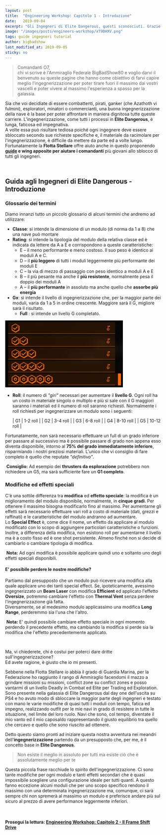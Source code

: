 ```yaml
---
layout: post
title:  "Engineering Workshop: Capitolo 1 - Introduzione"
date:   2019-09-04
excerpt: "Gli Ingegneri di Elite Dangerous, questi sconosciuti. Grazie alla nostra guida non avranno più segreti&#33;"
image: "/images/posts/engineers-workshop/xT9DHXV.png"
tags: guide ingegneri tutorial
author: bigbadshow
last_modified_at: 2019-09-05
sticky: no
---
```

>Comandanti O7,<br>
chi vi scrive è l'Ammiraglio Federale BigBadShow80 e voglio darvi il benvenuto su queste pagine che hanno come obiettivo di farvi capire meglio l'ingegnerizzazione per poter tirare fuori il massimo dai vostri vascelli e poter vivere al massimo l'esperienza a spasso per la galassia.

Sia che voi decidiate di essere combattenti, pirati, ganker (che Azathoth vi fulmini), esploratori, minatori o commercianti, una buona ingegnerizzazione della nave è la base per poter affrontare in maniera dignitosa tutte queste carriere. L'ingegnerizzazione, come tutti i processi in **Elite Dangerous**, è lunga, faticosa ed impegnativa.<br>
A volte essa può risultare tediosa poiché ogni ingegnere deve essere sbloccato secondo sue richieste specifiche e, il materiale da racimolare per l'ingegnerizzazione, è difficile da mettere da parte ed a volte lungo.<br>
Fortunatamente la **Flotta Stellare** offre aiuto anche in questo proponendo **[guide](/search/tag/ingegneri/) e wing apposite per aiutare i comandanti** più giovani allo sblocco di tutti gli ingegneri.

<span class="image fit"><img src="/images/Elite-Division-png.png" alt=""></span>

## Guida agli Ingegneri di Elite Dangerous - Introduzione

### Glossario dei termini

Diamo innanzi tutto un piccolo glossario di alcuni termini che andremo ad utilizzare:

* **Classe**: si intende la dimensione di un modulo (di norma da 1 a 8) che una nave può montare
* **Rating**: si intende la tipologia del modulo della relativa classe ed è indicata da lettere da A a E e corrispondono a queste caratteristiche:
    * E – il meno performante e meno costoso. Il suo peso è identico ai moduli A e C.
    * D – il **più leggero** di tutti i moduli leggermente più performante dei moduli E
    * C – la via di mezzo di passaggio con peso identico a moduli A e E
    * B – il più pesante ma anche il **più resistente**, normalmente pesa il doppio dei moduli A
    * A – il **più performante** in assoluto ma anche quello che **assorbe più energia**
* **Gx**: si intende il livello di ingegnerizzazione che, per la maggior parte dei moduli, varia da 1 a 5 in ordine crescente. Maggiore sarà il G, migliore sarà il risultato.
    * **Full** : si intende un livello G completato.

<span class="image right"><img src="/images/posts/engineers-workshop/genericrolls.jpg" alt=""></span>

* **Roll**: il numero di *"giri"* necessari per aumentare il **livello G**. Ogni roll ha un costo in materiale singolo o multiplo e più si sale con il G maggiori saranno i materiali ed il numero di roll saranno richiesti. Normalmente i roll richiesti per ingegnerizzare un modulo sono i seguenti:

    | G1 	| 1-2 roll   	|
    | G2 	| 3-4 roll   	|
    | G3 	| 6-8 roll   	|
    | G4 	| 8-10 roll  	|
    | G5 	| 10-12 roll 	|

Fortunatamente, non sarà necessario effettuare un full di un grado inferiore per passare al successivo ma è possibile passare di grado non appena esso diventa disponibile, intorno al **75% del grado immediatamente inferiore**, risparmiando i nostri preziosi materiali. L'unico che vi consiglio di fare completo è quello che reputate *"definitivo"*.

<div class="box">
<i class="fa fa-hand-o-right fa-lg" aria-hidden="true" style="color: #f07b05;"></i>&nbsp;<b>Consiglio:</b>&nbsp;Ad esempio dei <b>thrusters da esplorazione</b> potrebbero non richiedere un G5, ma sarà sufficiente fare un <b>G1 completo</b>.</div>

### Modifiche ed effetti speciali

C'è una sottile differenza tra **modifica** ed **effetto speciale**: la modifica è un miglioramento del modulo disponibile, normalmente, in **cinque gradi**. Per ottenere il massimo bisogna modificarlo fino al massimo. Per aumentarne gli effetti sarà necessario effettuare vari roll a costo di materiale (dati, grezzi e raffinati) e le caratteristiche del modulo andranno ad aumentare.<br>
Lo **Special Effect** è, come dice il nome, un effetto da applicare al modulo modificato con lo scopo di aggiungere particolari caratteristiche o funzioni. Inoltre, a differenza della modifica, non esistono roll per aumentarne il livello ma è a costo fisso ed è one shot persistente. Almeno finché non si decide di cambiarlo o cambiare tipologia di modifica.

<div class="box">
<i class="fa fa-hand-o-right fa-lg" aria-hidden="true" style="color: #f07b05;"></i>&nbsp;<b>Nota:</b>&nbsp;Ad ogni modifica è possibile applicare quindi uno e soltanto uno degli effetti speciali disponibili.</div>

#### E' possibile perdere le nostre modifiche? 

Partiamo dal presupposto che un modulo può ricevere una modifica alla quale applicare uno dei tanti special effect. Se, ipoteticamente, avessimo ingegnerizzato un **Beam Laser** con modifica **Efficient** ed applicato l'effetto **Oversize**, potremmo cambiare l'effetto con **Thermal Vent** senza perdere l'ingegnerizzazione già fatta.<br>
Diversamente, se al medesimo modulo applicassimo una modifica **Long Range**, perderemmo sia l'una che l'altro.

<div class="box">
<i class="fa fa-hand-o-right fa-lg" aria-hidden="true" style="color: #f07b05;"></i>&nbsp;<b>Nota:</b>&nbsp;E' quindi possibile cambiare effetto speciale in ogni momento perdendo il precedente effetto, ma cambiando la modifica si perde sia la modifica che l'effetto precedentemente applicato.</div>

<span class="image fit"><img src="/images/Elite-Division-png.png" alt=""></span>

Ma, vi chiederete, chi è costui per poterci dare dritte sull'ingegnerizzazione?<br>
Ed avete ragione, è giusto che io mi presenti.

Sebbene nella Flotta Stellare io abbia il grado di Guardia Marina, per la Federazione ho raggiunto il rango di Ammiraglio facendomi il mazzo a grindare missioni su missioni, conflict zone su conflict zones e posso vantarmi di un livello Deadly in Combat ed Elite per Trading ed Exploration. Sono presente nella galassia di Elite Dangerous dal day one dell'uscita su PS4 e ho avuto modo di sbloccare la maggior parte degli ingegneri e testato con mano le varie modifiche di quasi tutti i moduli con tempo, fatica ed impegno, realizzando outfit per le mie navi in grado di resistere in tutte le situazione, nel limite del loro ruolo. Navi che sono, col tempo, diventate il mio vanto ed il mio caposaldo rappresentando il giusto equilibrio tra quello che cercavo e quello che sono riuscito ad ottenere.

Detto questo siamo pronti ad iniziare questa nostra avventura nei meandri dell'**ingegnerizzazione** partendo da un presupposto che, per me, è il concetto base in **Elite Dangerous**.

>Non esiste il meglio in assoluto per tutti ma esiste ciò che è assolutamente meglio per te

Questa piccola frase racchiude lo spirito dell'ingegnerizzazione. Ci sono tante modifiche per ogni modulo e tanti effetti secondari che è quasi impossibile scegliere una configurazione ideale per tutti quanti. A questo fanno eccezione alcuni moduli che per uno scopo specifico rendono il massimo con una determinata ingegnerizzazione ma, comunque, ci sarà sempre chi non spremerà al massimo un modulo e preferisce andare più sul sicuro al prezzo di avere performance leggermente inferiori.

<span class="image fit"><img src="/images/Elite-Division-png.png" alt=""></span>

#### Prosegui la lettura: [Engineering Workshop: Capitolo 2 - Il Frame Shift Drive](/blog/engineering-workshop-parte2/)
